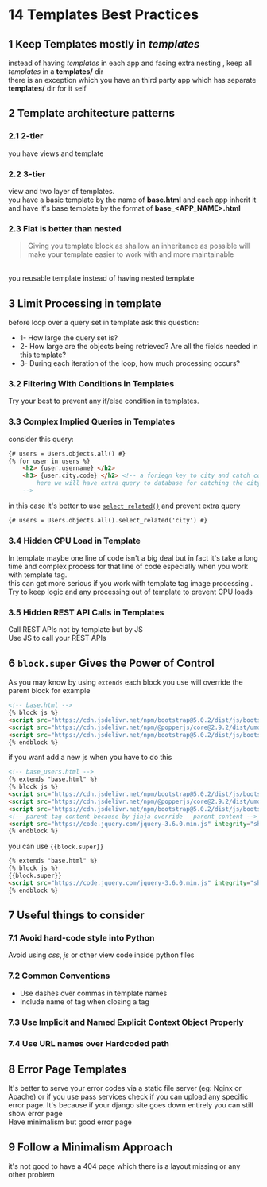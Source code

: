 # 14 Templates Best Practices

## 1 Keep Templates mostly in _templates_
instead of having _templates_ in each app and facing extra nesting , keep all _templates_ in a __templates/__ dir
<br />
there is an exception which you have an third party app which has separate __templates/__ dir for it self

## 2 Template architecture patterns

### 2.1 2-tier
you have views and template 

### 2.2 3-tier
view and two layer of templates.
<br />
you have a basic template by the name of __base.html__ and each app inherit it and have it's base template by the format of __base\_<APP\_NAME>.html__

### 2.3 Flat is better than nested
> Giving you template block as shallow an inheritance as possible will make your template easier to work with and more maintainable
<br />
you reusable template instead of having nested template

## 3 Limit Processing in template
before loop over a query set in template ask this question:
*   1- How large the query set is?
*   2- How large are the objects being retrieved? Are all the fields needed in this template?
*   3- During each iteration of the loop, how much processing occurs?

### 3.2 Filtering With Conditions in Templates
Try your best to prevent any if/else condition in templates.
<br />

### 3.3 Complex Implied Queries in Templates
consider this query:

```html
{# users = Users.objects.all() #}
{% for user in users %}
    <h2> {user.username} </h2>
    <h3> {user.city.code} </h2> <!-- a foriegn key to city and catch code 
        here we will have extra query to database for catching the city tables and get it's related code
    -->
```
in this case it's better to use [`select_related()`](https://docs.djangoproject.com/en/3.2/ref/models/querysets/#select-related) and prevent extra query
```html
{# users = Users.objects.all().select_related('city') #}
```

### 3.4 Hidden CPU Load in Template
In template maybe one line of code isn't a big deal but in fact it's take a long time and complex process for that line of code especially when you work with template tag.
<br />
this can get more serious if you work with template tag image processing . Try to keep logic and any processing out of template to prevent CPU loads


### 3.5 Hidden REST API Calls in Templates
Call REST APIs not by template but by JS
<br />
Use JS to call your REST APIs

## 6 `block.super` Gives the Power of Control
As you may know by using `extends` each block you use will override the parent block for example
```html
<!-- base.html -->
{% block js %}
<script src="https://cdn.jsdelivr.net/npm/bootstrap@5.0.2/dist/js/bootstrap.bundle.min.js" integrity="sha384-MrcW6ZMFYlzcLA8Nl+NtUVF0sA7MsXsP1UyJoMp4YLEuNSfAP+JcXn/tWtIaxVXM" crossorigin="anonymous"></script>
<script src="https://cdn.jsdelivr.net/npm/@popperjs/core@2.9.2/dist/umd/popper.min.js" integrity="sha384-IQsoLXl5PILFhosVNubq5LC7Qb9DXgDA9i+tQ8Zj3iwWAwPtgFTxbJ8NT4GN1R8p" crossorigin="anonymous"></script>
<script src="https://cdn.jsdelivr.net/npm/bootstrap@5.0.2/dist/js/bootstrap.min.js" integrity="sha384-cVKIPhGWiC2Al4u+LWgxfKTRIcfu0JTxR+EQDz/bgldoEyl4H0zUF0QKbrJ0EcQF" crossorigin="anonymous"></script>
{% endblock %}
```
if you want add a new js when you have to do this
```html
<!-- base_users.html -->
{% extends "base.html" %}
{% block js %}
<script src="https://cdn.jsdelivr.net/npm/bootstrap@5.0.2/dist/js/bootstrap.bundle.min.js" integrity="sha384-MrcW6ZMFYlzcLA8Nl+NtUVF0sA7MsXsP1UyJoMp4YLEuNSfAP+JcXn/tWtIaxVXM" crossorigin="anonymous"></script>
<script src="https://cdn.jsdelivr.net/npm/@popperjs/core@2.9.2/dist/umd/popper.min.js" integrity="sha384-IQsoLXl5PILFhosVNubq5LC7Qb9DXgDA9i+tQ8Zj3iwWAwPtgFTxbJ8NT4GN1R8p" crossorigin="anonymous"></script>
<script src="https://cdn.jsdelivr.net/npm/bootstrap@5.0.2/dist/js/bootstrap.min.js" integrity="sha384-cVKIPhGWiC2Al4u+LWgxfKTRIcfu0JTxR+EQDz/bgldoEyl4H0zUF0QKbrJ0EcQF" crossorigin="anonymous"></script>
<!-- parent tag content because by jinja override   parent content -->
<script src="https://code.jquery.com/jquery-3.6.0.min.js" integrity="sha256-/xUj+3OJU5yExlq6GSYGSHk7tPXikynS7ogEvDej/m4=" crossorigin="anonymous"></script>
{% endblock %}
```
you can use `{{block.super}}`
```html
{% extends "base.html" %}
{% block js %}
{{block.super}}
<script src="https://code.jquery.com/jquery-3.6.0.min.js" integrity="sha256-/xUj+3OJU5yExlq6GSYGSHk7tPXikynS7ogEvDej/m4=" crossorigin="anonymous"></script>
{% endblock %}
```

## 7 Useful things to consider

### 7.1 Avoid hard-code style into Python
Avoid using _css_, _js_ or other view code inside python files

### 7.2 Common Conventions
* Use dashes over commas in template names
* Include name of tag when closing a tag

### 7.3 Use Implicit and Named Explicit Context Object Properly

### 7.4 Use URL names over Hardcoded path

## 8 Error Page Templates
It's better to serve your error codes via a static file server (eg: Nginx or Apache) or if you use pass services check if you can upload any specific error page. It's because if your django site goes down entirely you can still show error page 
<br />
Have minimalism but good error page

## 9 Follow a Minimalism Approach
it's not good to have a 404 page which there is a layout missing or any other problem